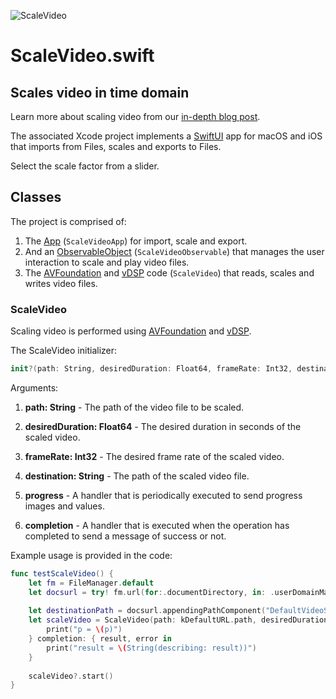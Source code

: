 ![ScaleVideo](http://www.limit-point.com/assets/images/ScaleVideo.jpg)
# ScaleVideo.swift
## Scales video in time domain

Learn more about scaling video from our [in-depth blog post](https://www.limit-point.com/blog/2022/scale-video).

The associated Xcode project implements a [SwiftUI] app for macOS and iOS that imports from Files, scales and exports to Files.

Select the scale factor from a slider.

## Classes

The project is comprised of:

1. The [App] (`ScaleVideoApp`) for import, scale and export.
2. And an [ObservableObject] (`ScaleVideoObservable`) that manages the user interaction to scale and play video files.
3. The [AVFoundation] and [vDSP] code (`ScaleVideo`) that reads, scales and writes video files.

### ScaleVideo

Scaling video is performed using [AVFoundation] and [vDSP].

The ScaleVideo initializer:

```swift
init?(path: String, desiredDuration: Float64, frameRate: Int32, destination: String, progress: @escaping (CGFloat, CIImage?) -> Void, completion: @escaping (URL?, String?) -> Void)
```

Arguments:

1. **path: String** - The path of the video file to be scaled.

2. **desiredDuration: Float64** - The desired duration in seconds of the scaled video. 

3. **frameRate: Int32** - The desired frame rate of the scaled video. 

4. **destination: String** - The path of the scaled video file.

5. **progress** - A handler that is periodically executed to send progress images and values.

6. **completion** - A handler that is executed when the operation has completed to send a message of success or not.

Example usage is provided in the code: 

```swift
func testScaleVideo() {
    let fm = FileManager.default
    let docsurl = try! fm.url(for:.documentDirectory, in: .userDomainMask, appropriateFor: nil, create: true)
    
    let destinationPath = docsurl.appendingPathComponent("DefaultVideoScaled.mov").path
    let scaleVideo = ScaleVideo(path: kDefaultURL.path, desiredDuration: 8, frameRate: 30, destination: destinationPath) { p, _ in
        print("p = \(p)")
    } completion: { result, error in
        print("result = \(String(describing: result))")
    }
    
    scaleVideo?.start()
}
```

[App]: https://developer.apple.com/documentation/swiftui/app
[ObservableObject]: https://developer.apple.com/documentation/combine/observableobject
[AVFoundation]: https://developer.apple.com/documentation/avfoundation/
[vDSP]: https://developer.apple.com/documentation/accelerate/vdsp
[SwiftUI]: https://developer.apple.com/tutorials/swiftui
